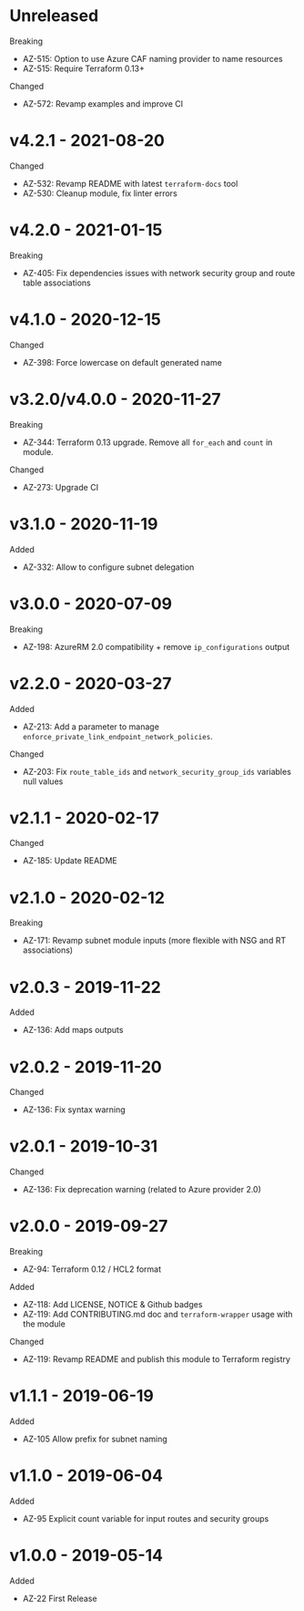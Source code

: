 # Unreleased

Breaking
  * AZ-515: Option to use Azure CAF naming provider to name resources
  * AZ-515: Require Terraform 0.13+

Changed
  * AZ-572: Revamp examples and improve CI

# v4.2.1 - 2021-08-20

Changed
  * AZ-532: Revamp README with latest `terraform-docs` tool
  * AZ-530: Cleanup module, fix linter errors

# v4.2.0 - 2021-01-15

Breaking
  * AZ-405: Fix dependencies issues with network security group and route table associations

# v4.1.0 - 2020-12-15

Changed
  * AZ-398: Force lowercase on default generated name

# v3.2.0/v4.0.0 - 2020-11-27

Breaking
  * AZ-344: Terraform 0.13 upgrade. Remove all `for_each` and `count` in module.

Changed
  * AZ-273: Upgrade CI

# v3.1.0 - 2020-11-19

Added
  * AZ-332: Allow to configure subnet delegation
  
# v3.0.0 - 2020-07-09

Breaking
  * AZ-198: AzureRM 2.0 compatibility + remove `ip_configurations` output

# v2.2.0 - 2020-03-27

Added
  * AZ-213: Add a parameter to manage `enforce_private_link_endpoint_network_policies`.

Changed
  * AZ-203: Fix `route_table_ids` and `network_security_group_ids` variables null values

# v2.1.1 - 2020-02-17

Changed
  * AZ-185: Update README

# v2.1.0 - 2020-02-12

Breaking
  * AZ-171: Revamp subnet module inputs (more flexible with NSG and RT associations)

# v2.0.3 - 2019-11-22

Added
  * AZ-136: Add maps outputs

# v2.0.2 - 2019-11-20

Changed
  * AZ-136: Fix syntax warning

# v2.0.1 - 2019-10-31

Changed
  * AZ-136: Fix deprecation warning (related to Azure provider 2.0)

# v2.0.0 - 2019-09-27

Breaking
  * AZ-94: Terraform 0.12 / HCL2 format

Added
  * AZ-118: Add LICENSE, NOTICE & Github badges
  * AZ-119: Add CONTRIBUTING.md doc and `terraform-wrapper` usage with the module

Changed
  * AZ-119: Revamp README and publish this module to Terraform registry

# v1.1.1 - 2019-06-19

Added
  * AZ-105 Allow prefix for subnet naming

# v1.1.0 - 2019-06-04

Added
  * AZ-95 Explicit count variable for input routes and security groups

# v1.0.0 - 2019-05-14

Added
  * AZ-22 First Release
